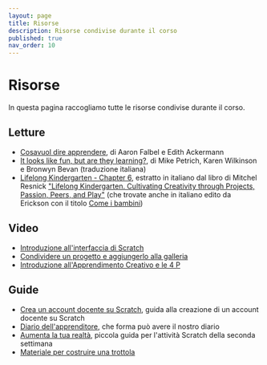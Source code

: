 ```yaml
---
layout: page
title: Risorse
description: Risorse condivise durante il corso
published: true 
nav_order: 10
---
```


# Risorse

In questa pagina raccogliamo tutte le risorse condivise durante il corso.


## Letture

- [Cosa​ ​vuol​ ​dire​ ​apprendere](https://drive.google.com/file/d/1sHeLe7aqS51zPY-y7lfaJ7e5LfTTXf06/view), di Aaron​ ​Falbel​ ​e​ ​Edith​ ​Ackermann
- [It looks like fun, but are they learning?](https://drive.google.com/file/d/11bZNX5mgydOwHj3JnATwnIEsYR_xmQuP/view), di Mike Petrich, Karen Wilkinson e Bronwyn Bevan (traduzione italiana)
- [Lifelong Kindergarten - Chapter 6](https://drive.google.com/file/d/18MUq_0nDCvTDAjZ-iZMmZUZ81VsYVJIv/view?usp=sharing), estratto in italiano dal libro di Mitchel Resnick ["Lifelong Kindergarten. Cultivating Creativity through Projects, Passion, Peers, and Play"](https://www.amazon.it/bambini-condividi-Coltivare-creativit%C3%A0-Kindergarten/dp/8859016355/ref=sr_1_1?__mk_it_IT=%C3%85M%C3%85%C5%BD%C3%95%C3%91&amp;dchild=1&amp;keywords=come+i+bambini&amp;qid=1615892826&amp;sr=8-1) (che trovate anche in italiano edito da Erickson con il titolo [Come i bambini](https://www.amazon.it/bambini-condividi-Coltivare-creativit%C3%A0-Kindergarten/dp/8859016355/ref=sr_1_1?__mk_it_IT=%C3%85M%C3%85%C5%BD%C3%95%C3%91&amp;dchild=1&amp;keywords=come+i+bambini&amp;qid=1615892826&amp;sr=8-1))

## Video

- [Introduzione all'interfaccia di Scratch](https://drive.google.com/file/d/14MNXMo2yTIG50te4scBvZN12seYc9513/view?usp=sharing)
- [Condividere un progetto e aggiungerlo alla galleria](https://drive.google.com/file/d/1kO9k1EX1fn8MxGqyK0O1Qe7nC4kLEXeQ/view?usp=sharing)
- [Introduzione all'Apprendimento Creativo e le 4 P](https://drive.google.com/file/d/1RCQbtVFgA9Dv0oo4QUvwlahpVL-ZfY_Y/view?usp=sharing)


## Guide

- [Crea un account docente su Scratch](https://drive.google.com/file/d/15vSB3cX5z90ZMdcZvEyF-vXvYIszn9GK/view?usp=sharing), guida alla creazione di un account docente su Scratch
- [Diario dell'apprenditore](https://drive.google.com/file/d/1yhmOYhEYqggVVKbSgFURMVFMrmoqCawc/view?usp=sharing), che forma può avere il nostro diario
- [Aumenta la tua realtà](https://docs.google.com/presentation/d/1kMEaR9EkAPjWKqSIFXGGgWFZnSRVk5qSOqrkWEtiCQg/edit?usp=sharing), piccola guida per l'attività Scratch della seconda settimana
- [Materiale per costruire una trottola](https://drive.google.com/file/d/15Slq9dMJzZ05RXvfzTDVBrw8ynVXvgmm/view)
